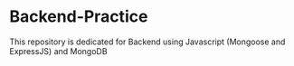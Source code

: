 # Backend-Practice
This repository is dedicated for Backend using Javascript (Mongoose and ExpressJS) and MongoDB
